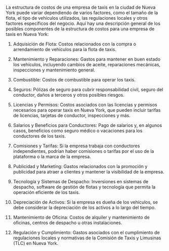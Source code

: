 La estructura de costos de una empresa de taxis en la ciudad de Nueva York puede variar dependiendo de varios factores, 
como el tamaño de la flota, el tipo de vehículos utilizados, las regulaciones locales y otros factores específicos del negocio.
Aquí hay una descripción general de los posibles componentes de la estructura de costos para una empresa de taxis en 
Nueva York:

1. Adquisición de Flota: Costos relacionados con la compra o arrendamiento de vehículos para la flota de taxis.

2. Mantenimiento y Reparaciones: Gastos para mantener en buen estado los vehículos, incluyendo cambios de aceite,
   reparaciones mecánicas, inspecciones y mantenimiento general.

3. Combustible: Costos de combustible para operar los taxis.

4. Seguros: Pólizas de seguro para cubrir responsabilidad civil, seguro del conductor, daños a terceros y otros posibles
   riesgos.

5. Licencias y Permisos: Costos asociados con las licencias y permisos necesarios para operar taxis en Nueva York, que pueden
   incluir tarifas de licencias, tarjetas de conductor, inspecciones y más.

6. Salarios y Beneficios para Conductores: Pago de salarios y, en algunos casos, beneficios como seguro médico o vacaciones
   para los conductores de los taxis.

7. Comisiones y Tarifas: Si la empresa trabaja con conductores independientes, podrían haber comisiones o tarifas por el uso
   de la plataforma o la marca de la empresa.

8. Publicidad y Marketing: Gastos relacionados con la promoción y publicidad para atraer a clientes y mantener la visibilidad
   de la empresa.

9. Tecnología y Sistemas de Despacho: Inversiones en sistemas de despacho, software de gestión de flotas y tecnología que
    permita la operación eficiente de los taxis.

10. Depreciación de Activos: Si la empresa es dueña de los vehículos, se debe considerar la depreciación de los activos a lo
    largo del tiempo.

11. Mantenimiento de Oficina: Costos de alquiler y mantenimiento de oficinas, centros de despacho u otras instalaciones.

12. Regulación y Cumplimiento: Gastos asociados con el cumplimiento de regulaciones locales y normativas de la Comisión de
    Taxis y Limusinas (TLC) en Nueva York.

